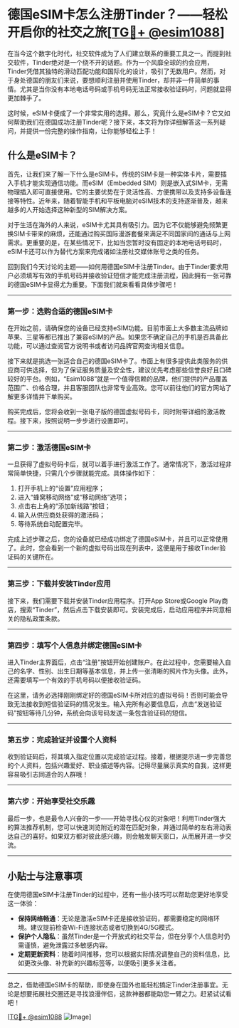 # 德国eSIM卡怎么注册Tinder？——轻松开启你的社交之旅[[TG💪+ @esim1088](https://t.me/s/esim1088)]

在当今这个数字化时代，社交软件成为了人们建立联系的重要工具之一。而提到社交软件，Tinder绝对是一个绕不开的话题。作为一个风靡全球的约会应用，Tinder凭借其独特的滑动匹配功能和国际化的设计，吸引了无数用户。然而，对于身处德国的朋友们来说，要想顺利注册并使用Tinder，却并非一件简单的事情。尤其是当你没有本地电话号码或手机号码无法正常接收验证码时，问题就显得更加棘手了。

这时候，eSIM卡便成了一个非常实用的选择。那么，究竟什么是eSIM卡？它又如何帮助我们在德国成功注册Tinder呢？接下来，本文将为你详细解答这一系列疑问，并提供一份完整的操作指南，让你能够轻松上手！

## 什么是eSIM卡？

首先，让我们来了解一下什么是eSIM卡。传统的SIM卡是一种实体卡片，需要插入手机才能实现通信功能。而eSIM（Embedded SIM）则是嵌入式SIM卡，无需物理插入即可直接使用。它的主要优势在于灵活性高、方便携带以及支持多设备连接等特性。近年来，随着智能手机和平板电脑对eSIM技术的支持逐渐普及，越来越多的人开始选择这种新型的SIM解决方案。

对于生活在海外的人来说，eSIM卡尤其具有吸引力。因为它不仅能够避免频繁更换SIM卡带来的麻烦，还能通过购买国际漫游套餐来满足不同国家间的通话与上网需求。更重要的是，在某些情况下，比如当您暂时没有固定的本地电话号码时，eSIM卡还可以作为替代方案来完成诸如注册社交媒体账号之类的任务。

回到我们今天讨论的主题——如何用德国eSIM卡注册Tinder。由于Tinder要求用户必须填写有效的手机号码并接收验证短信才能完成注册流程，因此拥有一张可靠的德国eSIM卡显得尤为重要。下面我们就来看看具体步骤吧！

---

### 第一步：选购合适的德国eSIM卡

在开始之前，请确保您的设备已经支持eSIM功能。目前市面上大多数主流品牌如苹果、三星等都已推出了兼容eSIM的产品。如果您不确定自己的手机是否具备此功能，可以通过查阅官方说明书或者访问品牌官网查询相关信息。

接下来就是挑选一张适合自己的德国eSIM卡了。市面上有很多提供此类服务的供应商可供选择，但为了保证服务质量及安全性，建议优先考虑那些信誉良好且口碑较好的平台。例如，“Esim1088”就是一个值得信赖的品牌，他们提供的产品覆盖范围广、价格合理，并且客服团队也非常专业高效。您可以前往他们的官方网站了解更多详情并下单购买。

购买完成后，您将会收到一张电子版的德国虚拟号码卡，同时附带详细的激活教程。接下来，按照说明一步步进行设置即可。

---

### 第二步：激活德国eSIM卡

一旦获得了虚拟号码卡后，就可以着手进行激活工作了。通常情况下，激活过程非常简单快捷，只需几个步骤就能完成。具体操作如下：

1. 打开手机上的“设置”应用程序；
2. 进入“蜂窝移动网络”或“移动网络”选项；
3. 点击右上角的“添加新线路”按钮；
4. 输入从供应商处获得的激活码；
5. 等待系统自动配置完毕。

完成上述步骤之后，您的设备就已经成功绑定了德国eSIM卡，并且可以正常使用了。此时，您会看到一个新的虚拟号码出现在列表中，这便是用于接收Tinder验证码的关键所在。

---

### 第三步：下载并安装Tinder应用

接下来，我们需要下载并安装Tinder应用程序。打开App Store或Google Play商店，搜索“Tinder”，然后点击下载安装即可。安装完成后，启动应用程序并同意相关的隐私政策条款。

---

### 第四步：填写个人信息并绑定德国eSIM卡

进入Tinder主界面后，点击“注册”按钮开始创建账户。在此过程中，您需要输入自己的名字、性别、出生日期等基本信息，并上传一张清晰的照片作为头像。此外，还需要填写一个有效的手机号码以便接收验证码。

在这里，请务必选择刚刚绑定好的德国eSIM卡所对应的虚拟号码！否则可能会导致无法接收到短信验证码的情况发生。输入完所有必要信息后，点击“发送验证码”按钮等待几分钟，系统会向该号码发送一条包含验证码的短信。

---

### 第五步：完成验证并设置个人资料

收到验证码后，将其填入指定位置以完成验证过程。接着，根据提示进一步完善您的个人资料，包括兴趣爱好、职业描述等内容。记得尽量展示真实的自我，这样更容易吸引志同道合的人群哦！

---

### 第六步：开始享受社交乐趣

最后一步，也是最令人兴奋的一步——开始寻找心仪的对象吧！利用Tinder强大的算法推荐机制，您可以快速浏览附近的潜在匹配对象，并通过简单的左右滑动表达自己的喜好。如果双方都对彼此感兴趣，则会触发聊天窗口，从而展开进一步交流。

---

## 小贴士与注意事项

在使用德国eSIM卡注册Tinder的过程中，还有一些小技巧可以帮助您更好地享受这一体验：

- **保持网络畅通**：无论是激活eSIM卡还是接收验证码，都需要稳定的网络环境。建议提前检查Wi-Fi连接状态或者切换到4G/5G模式。
- **保护个人隐私**：虽然Tinder是一个开放式的社交平台，但在分享个人信息时仍需谨慎，避免泄露过多敏感内容。
- **定期更新资料**：随着时间推移，您可以根据实际情况调整自己的资料信息，比如更改头像、补充新的兴趣标签等，以便吸引更多关注者。

---

总之，借助德国eSIM卡的帮助，即使身在国外也能轻松搞定Tinder注册事宜。无论是想要拓展社交圈还是寻找浪漫伴侣，这款神器都能助您一臂之力。赶紧试试看吧！

[[TG💪+ @esim1088](https://t.me/s/esim1088) ![Image](https://i.postimg.cc/4NQfJmqS/Snipaste-2025-05-13-00-14-12.png)]